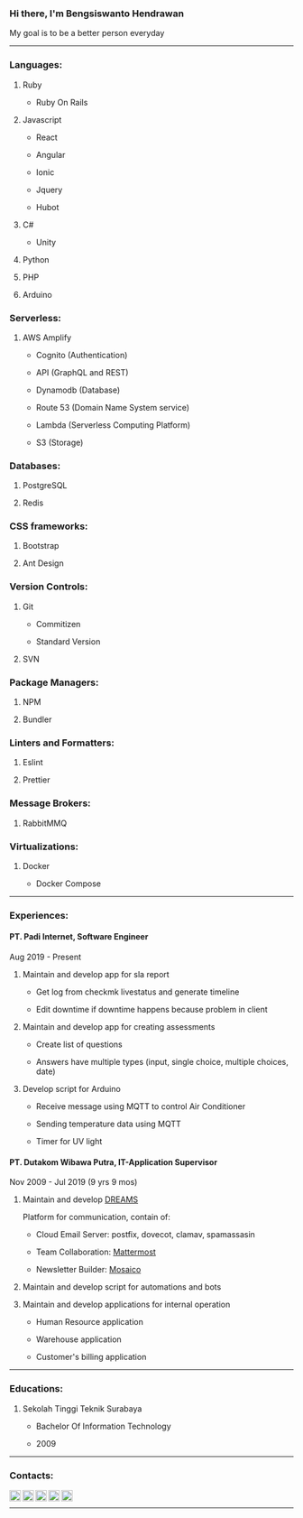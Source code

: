 ### Hi there, I'm Bengsiswanto Hendrawan

My goal is to be a better person everyday

---

### Languages:

1. Ruby

   - Ruby On Rails

1. Javascript

   - React

   - Angular

   - Ionic

   - Jquery

   - Hubot

1. C#

   - Unity

1. Python

1. PHP

1. Arduino

<!-- <img height="20" src="https://raw.githubusercontent.com/github/explore/80688e429a7d4ef2fca1e82350fe8e3517d3494d/topics/ruby/ruby.png">  -->
<!-- <img height="20" src="https://raw.githubusercontent.com/github/explore/80688e429a7d4ef2fca1e82350fe8e3517d3494d/topics/javascript/javascript.png"> -->
<!-- <img height="20" src="https://raw.githubusercontent.com/github/explore/80688e429a7d4ef2fca1e82350fe8e3517d3494d/topics/csharp/csharp.png"> -->
<!-- <img height="20" src="https://raw.githubusercontent.com/github/explore/80688e429a7d4ef2fca1e82350fe8e3517d3494d/topics/python/python.png"> -->
<!-- <img height="20" src="https://raw.githubusercontent.com/github/explore/80688e429a7d4ef2fca1e82350fe8e3517d3494d/topics/php/php.png"> -->
<!-- <img height="20" src="https://raw.githubusercontent.com/github/explore/80688e429a7d4ef2fca1e82350fe8e3517d3494d/topics/arduino/arduino.png"> -->

### Serverless:

1. AWS Amplify

   - Cognito (Authentication)

   - API (GraphQL and REST)

   - Dynamodb (Database)

   - Route 53 (Domain Name System service)

   - Lambda (Serverless Computing Platform)

   - S3 (Storage)

### Databases:

1. PostgreSQL

1. Redis

### CSS frameworks:

1. Bootstrap

1. Ant Design

### Version Controls:

1. Git

   - Commitizen

   - Standard Version

1. SVN

### Package Managers:

1. NPM

1. Bundler

### Linters and Formatters:

1. Eslint

1. Prettier

### Message Brokers:

1. RabbitMMQ

### Virtualizations:

1. Docker

   - Docker Compose

---

### Experiences:

#### **PT. Padi Internet**, Software Engineer

Aug 2019 - Present

1. Maintain and develop app for sla report

   - Get log from checkmk livestatus and generate timeline

   - Edit downtime if downtime happens because problem in client

1. Maintain and develop app for creating assessments

   - Create list of questions

   - Answers have multiple types (input, single choice, multiple choices, date)

1. Develop script for Arduino

   - Receive message using MQTT to control Air Conditioner

   - Sending temperature data using MQTT

   - Timer for UV light

#### **PT. Dutakom Wibawa Putra**, IT-Application Supervisor

Nov 2009 - Jul 2019 (9 yrs 9 mos)

1. Maintain and develop [DREAMS][dreams]

   Platform for communication, contain of:

   - Cloud Email Server: postfix, dovecot, clamav, spamassasin

   - Team Collaboration: [Mattermost][mattermost]

   - Newsletter Builder: [Mosaico][mosaico]

1. Maintain and develop script for automations and bots

1. Maintain and develop applications for internal operation

   - Human Resource application

   - Warehouse application

   - Customer's billing application

---

### Educations:

1. Sekolah Tinggi Teknik Surabaya

   - Bachelor Of Information Technology

   - 2009

---

### Contacts:

[<img align="left" alt="bengsiswantoh | Mail" width="20px" src="https://cdn.jsdelivr.net/npm/simple-icons@v3/icons/gmail.svg" />][mail]
[<img align="left" alt="bengsiswanto | Github" width="20px" src="https://cdn.jsdelivr.net/npm/simple-icons@v3/icons/github.svg" />][github]
[<img align="left" alt="bengsiswantoh | LinkedIn" width="20px" src="https://cdn.jsdelivr.net/npm/simple-icons@v3/icons/linkedin.svg" />][linkedin]
[<img align="left" alt="bengsiswantoh | YouTube" width="20px" src="https://cdn.jsdelivr.net/npm/simple-icons@v3/icons/youtube.svg" />][youtube]
[<img align="left" alt="bengsiswantoh | Instagram" width="20px" src="https://cdn.jsdelivr.net/npm/simple-icons@v3/icons/instagram.svg" />][instagram]

<br />

---

<!--### Github Stats:

\*NOTE: Top languages does not indicate my skill level or something like that, it's a github metric of which languages i have the most code on github.

[![Top Langs](https://github-readme-stats.mightiesthero.vercel.app/api/top-langs/?username=bengsiswantoh)](https://github.com/bengsiswantoh/github-readme-stats) -->

[mail]: mailto:bengsiswantoh@gmail.com
[github]: https://github.com/bengsiswantoh
[linkedin]: https://www.linkedin.com/in/bengsiswantoh
[youtube]: https://www.youtube.com/channel/UCqxXmZPBZfuHVMzPHprDkPg
[instagram]: https://instagram.com/bengsiswantoh
[dreams]: https://dreamsmail.id
[mattermost]: https://mattermost.com
[mosaico]: https://mosaico.io
